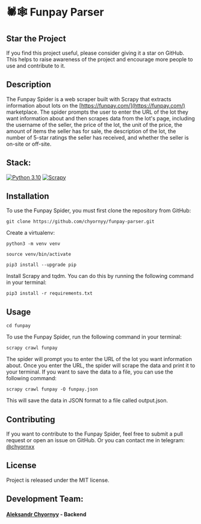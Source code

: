 # 🕷🕸 Funpay Parser

## Star the Project
If you find this project useful, please consider giving it a star on GitHub. This helps to raise awareness of the project and encourage more people to use and contribute to it.

## Description
The Funpay Spider is a web scraper built with Scrapy that extracts information about lots on the [https://funpay.com/](https://funpay.com/) marketplace. The spider prompts the user to enter the URL of the lot they want information about and then scrapes data from the lot's page, including the username of the seller, the price of the lot, the unit of the price, the amount of items the seller has for sale, the description of the lot, the number of 5-star ratings the seller has received, and whether the seller is on-site or off-site.

## Stack:
[![Python 3.10](https://img.shields.io/badge/Python%203.9-14354C?style=for-the-badge&logo=python&logoColor=white)](https://www.python.org/)
[![Scrapy](https://img.shields.io/badge/Scrapy-0E67df?style=for-the-badge&logo=scrapy&logoColor=white)](https://scrapy.org/)

## Installation
To use the Funpay Spider, you must first clone the repository from GitHub:
```
git clone https://github.com/chyornyy/funpay-parser.git
```
Create a virtualenv:
```
python3 -m venv venv
```
```
source venv/bin/activate
```
```
pip3 install --upgrade pip
```
Install Scrapy and tqdm. You can do this by running the following command in your terminal:
```
pip3 install -r requirements.txt
```

## Usage
```
cd funpay
```
To use the Funpay Spider, run the following command in your terminal:
```
scrapy crawl funpay
```
The spider will prompt you to enter the URL of the lot you want information about. Once you enter the URL, the spider will scrape the data and print it to your terminal. If you want to save the data to a file, you can use the following command:
```
scrapy crawl funpay -O funpay.json
```
This will save the data in JSON format to a file called output.json.

## Contributing
If you want to contribute to the Funpay Spider, feel free to submit a pull request or open an issue on GitHub.
Or you can contact me in telegram: [@chyornxx](t.me/chyornxx)

## License
Project is released under the MIT license.

## Development Team:
#### [Aleksandr Chyornyy](https://github.com/chyornyy) - Backend